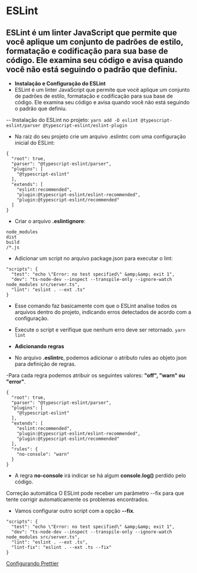# ESLint
## ESLint é um linter JavaScript que permite que você aplique um conjunto de padrões de estilo, formatação e codificação para sua base de código. Ele examina seu código e avisa quando você não está seguindo o padrão que definiu.

- __Instalação e Configuração do ESLint__
- ESLint é um linter JavaScript que permite que você aplique um conjunto de padrões de estilo, formatação e codificação para sua base de código. Ele examina seu código e avisa quando você não está seguindo o padrão que definiu.

-- Instalação do ESLint no projeto:
``` yarn add -D eslint @typescript-eslint/parser @typescript-eslint/eslint-plugin ```

- Na raiz do seu projeto crie um arquivo .eslintrc com uma configuração inicial do ESLint:
```
{
  "root": true,
  "parser": "@typescript-eslint/parser",
  "plugins": [
    "@typescript-eslint"
  ],
  "extends": [
    "eslint:recommended",
    "plugin:@typescript-eslint/eslint-recommended",
    "plugin:@typescript-eslint/recommended"
  ]
}
```

- Criar o arquivo __.eslintignore__:
```
node_modules
dist
build
/*.js
```

- Adicionar um script no arquivo package.json para executar o lint:
```
"scripts": {
  "test": "echo \"Error: no test specified\" &amp;&amp; exit 1",
  "dev": "ts-node-dev --inspect --transpile-only --ignore-watch node_modules src/server.ts",
  "lint": "eslint . --ext .ts"
}
```

- Esse comando faz basicamente com que o ESLint analise todos os arquivos dentro do projeto, indicando erros detectados de acordo com a configuração.

- Execute o script e verifique que nenhum erro deve ser retornado.
``` yarn lint ```

- __Adicionando regras__
- No arquivo __.eslintrc__, podemos adicionar o atributo rules ao objeto json para definição de regras.

-Para cada regra podemos atribuir os seguintes valores: __"off", "warn" ou "error"__.
```
{
  "root": true,
  "parser": "@typescript-eslint/parser",
  "plugins": [
    "@typescript-eslint"
  ],
  "extends": [
    "eslint:recommended",
    "plugin:@typescript-eslint/eslint-recommended",
    "plugin:@typescript-eslint/recommended"
  ],
  "rules": {
    "no-console": "warn"
  }
}
```

- A regra __no-console__ irá indicar se há algum __console.log()__ perdido pelo código.

Correção automática
O ESLint pode receber um parâmetro --fix para que tente corrigir automaticamente os problemas encontrados.

- Vamos configurar outro script com a opção __--fix__.
```
"scripts": {
  "test": "echo \"Error: no test specified\" &amp;&amp; exit 1",
  "dev": "ts-node-dev --inspect --transpile-only --ignore-watch node_modules src/server.ts",
  "lint": "eslint . --ext .ts",
  "lint-fix": "eslint . --ext .ts --fix"
}
```

[Configurando Prettier](PrettierConfig.md)

